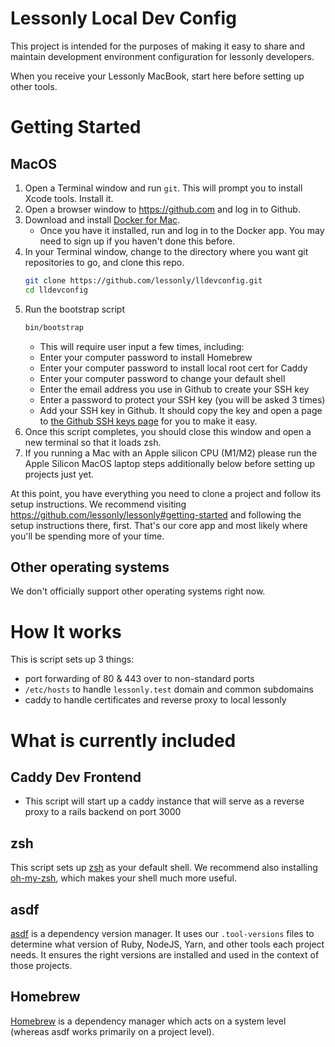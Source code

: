 # Lessonly Local Dev Config

This project is intended for the purposes of making it easy to share and maintain development environment configuration for lessonly developers.

When you receive your Lessonly MacBook, start here before setting up other tools.

# Getting Started

## MacOS

1. Open a Terminal window and run `git`. This will prompt you to install Xcode tools. Install it.
2. Open a browser window to https://github.com and log in to Github.
3. Download and install [Docker for Mac](https://docs.docker.com/docker-for-mac/install/).
   - Once you have it installed, run and log in to the Docker app. You may need to sign up if you haven't done this before.
4. In your Terminal window, change to the directory where you want git repositories to go, and clone this repo.
   ```sh
   git clone https://github.com/lessonly/lldevconfig.git
   cd lldevconfig
   ```
5. Run the bootstrap script
   ```sh
   bin/bootstrap
   ```
   - This will require user input a few times, including:
   - Enter your computer password to install Homebrew
   - Enter your computer password to install local root cert for Caddy
   - Enter your computer password to change your default shell
   - Enter the email address you use in Github to create your SSH key
   - Enter a password to protect your SSH key (you will be asked 3 times)
   - Add your SSH key in Github. It should copy the key and open a page to [the Github SSH keys page](https://github.com/settings/keys) for you to make it easy.
6. Once this script completes, you should close this window and open a new terminal so that it loads zsh.
7. If you running a Mac with an Apple silicon CPU (M1/M2) please run the Apple Silicon MacOS laptop steps additionally below before setting up projects just yet.

At this point, you have everything you need to clone a project and follow its setup instructions. We recommend visiting https://github.com/lessonly/lessonly#getting-started and following the setup instructions there, first. That's our core app and most likely where you'll be spending more of your time.

## Other operating systems

We don't officially support other operating systems right now.

# How It works

This is script sets up 3 things:

- port forwarding of 80 & 443 over to non-standard ports
- `/etc/hosts` to handle `lessonly.test` domain and common subdomains
- caddy to handle certificates and reverse proxy to local lessonly

# What is currently included

## Caddy Dev Frontend

- This script will start up a caddy instance that will serve as a reverse proxy to a rails backend on port 3000

## zsh

This script sets up [zsh](http://zsh.sourceforge.net/) as your default shell. We recommend also installing [oh-my-zsh](https://ohmyz.sh/), which makes your shell much more useful.

## asdf

[asdf](https://asdf-vm.com) is a dependency version manager. It uses our `.tool-versions` files to determine what version of Ruby, NodeJS, Yarn, and other tools each project needs. It ensures the right versions are installed and used in the context of those projects.

## Homebrew

[Homebrew](https://brew.sh/) is a dependency manager which acts on a system level (whereas asdf works primarily on a project level).
